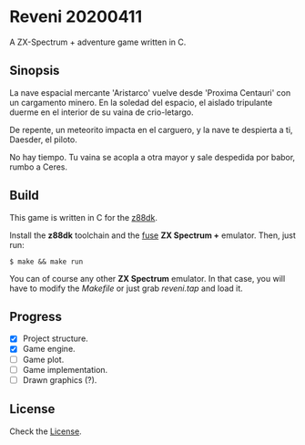 # Reveni 20200411
A ZX-Spectrum + adventure game written in C.

## Sinopsis
La nave espacial mercante 'Aristarco' vuelve desde 'Proxima Centauri' con un cargamento minero.
En la soledad del espacio, el aislado tripulante duerme en el interior de su vaina de crio-letargo.

De repente, un meteorito impacta en el carguero, y la nave te despierta a ti, Daesder, el piloto.

No hay tiempo. Tu vaina se acopla a otra mayor y sale despedida por babor, rumbo a Ceres.

## Build

This game is written in C for the [z88dk](http://z88dk.org).

Install the **z88dk** toolchain and the [fuse](https://sourceforge.net/projects/fuse-emulator/) **ZX Spectrum +** emulator. Then, just run:

 ```
 $ make && make run
 ```
 
 You can of course any other **ZX Spectrum** emulator. In that case, you will have to modify the *Makefile* or just grab *reveni.tap* and load it.
 
 ## Progress
 
 - [X] Project structure.
 - [X] Game engine.
 - [ ] Game plot.
 - [ ] Game implementation.
 - [ ] Drawn graphics (?).
 
 ## License
 
 Check the [License](https://github.com/Baltasarq/reveni/blob/master/LICENSE).
 
